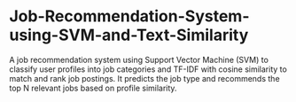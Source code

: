 # Job-Recommendation-System-using-SVM-and-Text-Similarity
A job recommendation system using Support Vector Machine (SVM) to classify user profiles into job categories and TF-IDF with cosine similarity to match and rank job postings. It predicts the job type and recommends the top N relevant jobs based on profile similarity.
